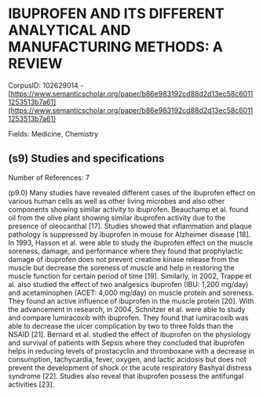 # IBUPROFEN AND ITS DIFFERENT ANALYTICAL AND MANUFACTURING METHODS: A REVIEW

CorpusID: 102629014 - [https://www.semanticscholar.org/paper/b86e983192cd88d2d13ec58c60111253513b7a61](https://www.semanticscholar.org/paper/b86e983192cd88d2d13ec58c60111253513b7a61)

Fields: Medicine, Chemistry

## (s9) Studies and specifications
Number of References: 7

(p9.0) Many studies have revealed different cases of the ibuprofen effect on various human cells as well as other living microbes and also other components showing similar activity to ibuprofen. Beauchamp et al. found oil from the olive plant showing similar ibuprofen activity due to the presence of oleocanthal [17]. Studies showed that inflammation and plaque pathology is suppressed by ibuprofen in mouse for Alzheimer disease [18]. In 1993, Hasson et al. were able to study the ibuprofen effect on the muscle soreness, damage, and performance where they found that prophylactic damage of ibuprofen does not prevent creatine kinase release from the muscle but decrease the soreness of muscle and help in restoring the muscle function for certain period of time [19]. Similarly, in 2002, Trappe et al. also studied the effect of two analgesics ibuprofen (IBU: 1,200 mg/day) and acetaminophen (ACET: 4,000 mg/day) on muscle protein and soreness. They found an active influence of ibuprofen in the muscle protein [20]. With the advancement in research, in 2004, Schnitzer et al. were able to study and compare lumiracoxib with ibuprofen. They found that lumiracoxib was able to decrease the ulcer complication by two to three folds than the NSAID [21]. Bernard et al. studied the effect of ibuprofen on the physiology and survival of patients with Sepsis where they concluded that ibuprofen helps in reducing levels of prostacyclin and thromboxane with a decrease in consumption, tachycardia, fever, oxygen, and lactic acidosis but does not prevent the development of shock or the acute respiratory Bashyal distress syndrome [22]. Studies also reveal that ibuprofen possess the antifungal activities [23].
